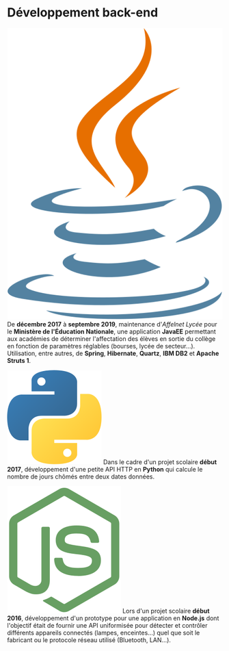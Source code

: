 # Développement back-end

![java][java]
De **décembre 2017** à **septembre 2019**, maintenance d'_Affelnet Lycée_ pour
le **Ministère de l'Éducation Nationale**, une application **JavaEE** permettant
aux académies de déterminer l'affectation des élèves en sortie du collège en
fonction de paramètres réglables (bourses, lycée de secteur...). Utilisation,
entre autres, de **Spring**, **Hibernate**, **Quartz**, **IBM DB2** et **Apache
Struts 1**.

![python][python]
Dans le cadre d'un projet scolaire **début 2017**, développement d'une petite
API HTTP en **Python** qui calcule le nombre de jours chômés entre deux dates
données.

![node][node]
Lors d'un projet scolaire **début 2016**, développement d'un prototype pour une
application en **Node.js** dont l'objectif était de fournir une API uniformisée
pour détecter et contrôler différents appareils connectés (lampes, enceintes...)
quel que soit le fabricant ou le protocole réseau utilisé (Bluetooth, LAN...).

[java]: images/logos/java.svg
[python]: images/logos/python.svg
[node]: images/logos/node.svg
